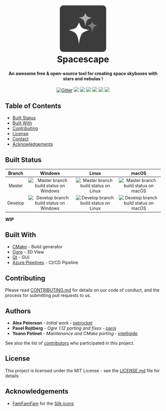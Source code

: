 <h1 align="center">
  <br>
  <a href="https://github.com/FrozenStormInteractive/spacescape">
    <img src="assets/logo.svg" alt="Logo" width="150">
   </a>
  <br>
  Spacescape
  <br>
</h1>

<h4 align="center">An awesome free & open-source tool for creating space skyboxes with stars and nebulas !</h4>

<p align="center">
  <a href="https://github.com/FrozenStormInteractive/spacescape/releases"><img src="https://img.shields.io/github/v/release/FrozenStormInteractive/spacescape?sort=semver" alt="Gitter"></a>
  <a href="https://github.com/FrozenStormInteractive/spacescape/stargazers"><img src="https://img.shields.io/github/stars/FrozenStormInteractive/spacescape.svg"></a>
  <a href="https://github.com/FrozenStormInteractive/spacescape/issues"><img src="https://img.shields.io/github/issues/FrozenStormInteractive/spacescape.svg"></a>
  <a href="https://github.com/FrozenStormInteractive/spacescape/pulls"><img src="https://img.shields.io/github/issues-pr/FrozenStormInteractive/spacescape"></a>
  <a href="https://github.com/FrozenStormInteractive/spacescape/graphs/contributors"><img src="https://img.shields.io/github/contributors-anon/FrozenStormInteractive/spacescape.svg"></a>
  <a href="https://github.com/FrozenStormInteractive/spacescape/issues"><img src="https://img.shields.io/badge/contributions-welcome-orange.svg"></a>
  <a href="License.md"><img src="https://img.shields.io/badge/license-MIT-blue.svg"></a>
</p>

## Table of Contents

* [Built Status](#built-status)
* [Built With](#built-with)
* [Contributing](#contributing)
* [License](#license)
* [Contact](#contact)
* [Acknowledgements](#acknowledgements)

## Built Status

| Branch  | Windows | Linux | macOS |
|:-------:|:-------:|:-----:|:-----:|
| Master | ![Master branch build status on Windows][Build Status Master Windows] | ![Master branch build status on Linux][Build Status Master Linux] | ![Master branch build status on macOS][Build Status Master macOS] |
| Develop | ![Develop branch build status on Windows][Build Status Develop Windows] | ![Develop branch build status on Linux][Build Status Develop Linux] | ![Develop branch build status on macOS][Build Status Develop macOS] |

***WIP***

## Built With

* [CMake](https://cmake.org/) - Build generator
* [Ogre](https://www.ogre3d.org/) - 3D View
* [Qt](https://www.qt.io/) - GUI
* [Azure Pipelines](https://azure.microsoft.com/en-us/services/devops/pipelines/) - CI/CD Pipeline

## Contributing

Please read [CONTRIBUTING.md](https://gist.github.com/PurpleBooth/b24679402957c63ec426) for details on our code of conduct, and the process for submitting pull requests to us.

## Authors

* **Alex Peterson** - *Initial work* - [petrocket](https://github.com/petrocket)
* **Pavel Rojtberg** - *Ogre 1.12 porting and fixes* - [paroj](https://github.com/paroj)
* **Yoann Potinet** - *Maintenance and CMake porting* - [intelligide](https://github.com/intelligide)

See also the list of [contributors](https://github.com/FrozenStormInteractive/spacescape/graphs/contributors) who participated in this project.

## License

This project is licensed under the MIT License - see the [LICENSE.md](LICENSE.md) file for details

## Acknowledgements

* [FamFamFam](http://www.famfamfam.com) for the [Silk icons](http://www.famfamfam.com/lab/icons/silk/)

[Build Status Master Windows]: https://img.shields.io/azure-devops/build/FrozenStormInteractive/c7771d24-d619-4d69-963a-3220f6421a95/6/master?stage=Windows "Build Status Master Windows"
[Build Status Master Linux]: https://img.shields.io/azure-devops/build/FrozenStormInteractive/c7771d24-d619-4d69-963a-3220f6421a95/6/master?stage=Linux "Build Status Master Linux"
[Build Status Master macOS]: https://img.shields.io/azure-devops/build/FrozenStormInteractive/c7771d24-d619-4d69-963a-3220f6421a95/6/master?stage=MacOS "Build Status Master macOS"
[Build Status Develop Windows]: https://img.shields.io/azure-devops/build/FrozenStormInteractive/c7771d24-d619-4d69-963a-3220f6421a95/6/develop?stage=Windows "Build Status Develop Windows"
[Build Status Develop Linux]: https://img.shields.io/azure-devops/build/FrozenStormInteractive/c7771d24-d619-4d69-963a-3220f6421a95/6/develop?stage=Linux "Build Status Develop Linux"
[Build Status Develop macOS]: https://img.shields.io/azure-devops/build/FrozenStormInteractive/c7771d24-d619-4d69-963a-3220f6421a95/6/develop?stage=MacOS "Build Status Develop macOS"

